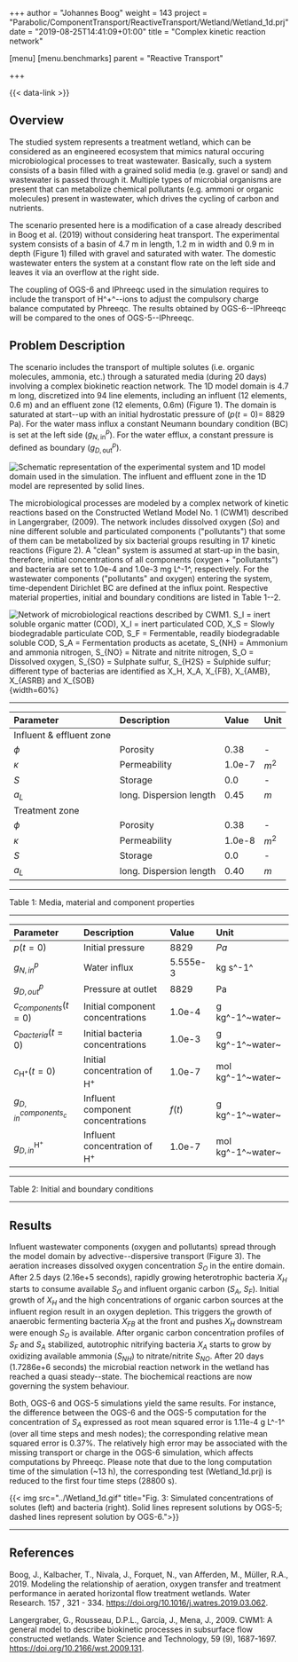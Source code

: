 +++
author = "Johannes Boog"
weight = 143
project = "Parabolic/ComponentTransport/ReactiveTransport/Wetland/Wetland_1d.prj"
date = "2019-08-25T14:41:09+01:00"
title = "Complex kinetic reaction network"

[menu]
  [menu.benchmarks]
    parent = "Reactive Transport"

+++

{{< data-link >}}

## Overview

The studied system represents a treatment wetland, which can be considered as an engineered ecosystem that mimics natural occuring microbiological processes to treat wastewater.
Basically, such a system consists of a basin filled with a grained solid media (e.g. gravel or sand) and wastewater is passed through it.
Multiple types of microbial organisms are present that can metabolize chemical pollutants (e.g. ammoni or organic molecules) present in wastewater, which drives the cycling of carbon and nutrients.

The scenario presented here is a modification of a case already described in Boog et al. (2019) without considering heat transport.
The experimental system consists of a basin of 4.7 m in length, 1.2 m in width and 0.9 m in depth (Figure 1) filled with gravel and saturated with water.
The domestic wastewater enters the system at a constant flow rate on the left side and leaves it via an overflow at the right side.

The coupling of OGS-6 and IPhreeqc used in the simulation requires to include the transport of H^+^--ions to adjust the compulsory charge balance computated by Phreeqc.
The results obtained by OGS-6--IPhreeqc will be compared to the ones of OGS-5--IPhreeqc.

## Problem Description

The scenario includes the transport of multiple solutes (i.e. organic molecules, ammonia, etc.) through a saturated media (during 20 days) involving a complex biokinetic reaction network.
The 1D model domain is 4.7 m long, discretized into 94 line elements, including an influent (12 elements, 0.6 m) and an effluent zone (12 elements, 0.6m) (Figure 1).
The domain is saturated at start--up with an initial hydrostatic pressure of ($p(t=0)=$ 8829 Pa).
For the water mass influx a constant Neumann boundary condition (BC) is set at the left side ($g_{N,\text{in}}^p$).
For the water efflux, a constant pressure is defined as boundary ($g_{D,\text{out}}^p$).

![Schematic representation of the experimental system and 1D model domain used in the simulation. The influent and effluent zone in the 1D model are represented by solid lines.](../Wetland_domain.png)

The microbiological processes are modeled by a complex network of kinetic reactions based on the Constructed Wetland Model No. 1 (CWM1) described in Langergraber, (2009).
The network includes dissolved oxygen ($So$) and nine different soluble and particulated components ("pollutants") that some of them can be metabolized by six bacterial groups resulting in 17 kinetic reactions (Figure 2).
A "clean" system is assumed at start-up in the basin, therefore, initial concentrations of all components (oxygen + "pollutants") and bacteria are set to 1.0e-4 and 1.0e-3 mg L^-1^, respectively.
For the wastewater components ("pollutants" and oxygen) entering the system, time-dependent Dirichlet BC are defined at the influx point.
Respective material properties, initial and boundary conditions are listed in Table 1--2.

![Network of microbiological reactions described by CWM1. $S_I$ = inert soluble organic matter (COD), $X_I$ = inert particulated COD, $X_S$ = Slowly biodegradable particulate COD, $S_F$ = Fermentable, readily biodegradable soluble COD, $S_A$ = Fermentation products as acetate, $S_{NH}$ = Ammonium and ammonia nitrogen, $S_{NO}$ = Nitrate and nitrite nitrogen, $S_O$ = Dissolved oxygen, $S_{SO}$ = Sulphate sulfur, $S_{H2S}$ = Sulphide sulfur; different type of bacterias are identified as $X_H$, $X_A$, $X_{FB}$, $X_{AMB}$, $X_{ASRB}$ and $X_{SOB}$](../Wetland_cwm1.png){width=60%}

-----------------------------------------

|Parameter | Description | Value | Unit |
|:-------- | :---------- | :---- | :--- |
| Influent & effluent zone |||
| $\phi$   | Porosity    | 0.38  | - |
| $\kappa$ | Permeability | 1.0e-7 | $m^2$ |
| $S$   | Storage | 0.0     | - |
| $a_L$ | long. Dispersion length | 0.45   | $m$ |
| Treatment zone |||
| $\phi$   | Porosity    | 0.38  | - |
| $\kappa$ | Permeability | 1.0e-8 | $m^2$ |
| $S$   | Storage | 0.0     | - |
| $a_L$ | long. Dispersion length | 0.40   | $m$ |

-----------------------------------------

Table 1: Media, material and component properties

-----------------------------------------

| Parameter | Description | Value | Unit |
|:--------- | :---------- | :---- | :--- |
| $p(t=0)$  | Initial pressure | 8829  | $Pa$ |
| $g_{N,in}^p$ | Water influx | 5.555e-3 | kg s^-1^ |
| $g_{D,out}^p$ | Pressure at outlet | 8829 | Pa |
| $c_{components}(t=0)$  | Initial component concentrations | 1.0e-4     | g kg^-1^~water~ |
| $c_{bacteria}(t=0)$  | Initial bacteria concentrations | 1.0e-3  | g kg^-1^~water~ |
| $c_{\text{H}^+}(t=0)$  | Initial concentration of $\text{H}^+$ | 1.0e-7     |  mol kg^-1^~water~ |
|  $g_{D,in}^{components_c}$ | Influent component concentrations |  $f(t)$ | g kg^-1^~water~ |
|  $g_{D,in}^{\text{H}^+}$ | Influent concentration of $\text{H}^+$ |  1.0e-7 | mol kg^-1^~water~ |

-----------------------------------------

Table 2: Initial and boundary conditions

-----------------------------------------

## Results

Influent wastewater components (oxygen and pollutants) spread through the model domain by advective--dispersive transport (Figure 3).
The aeration increases dissolved oxygen concentration $S_O$ in the entire domain.
After 2.5 days (2.16e+5 seconds), rapidly growing heterotrophic bacteria $X_H$ starts to consume available $S_O$ and influent organic carbon ($S_A$, $S_F$).
Initial growth of $X_H$ and the high concentrations of organic carbon sources at the influent region result in an oxygen depletion.
This triggers the growth of anaerobic fermenting bacteria $X_{FB}$ at the front and pushes $X_H$ downstream were enough $S_O$ is available.
After organic carbon concentration profiles of $S_F$ and $S_A$ stabilized, autotrophic nitrifying bacteria $X_A$ starts to grow by oxidizing available ammonia ($S_{NH}$) to nitrate/nitrite $S_{NO}$.
After 20 days (1.7286e+6 seconds) the microbial reaction network in the wetland has reached a quasi steady--state.
The biochemical reactions are now governing the system behaviour.

Both, OGS-6 and OGS-5 simulations yield the same results.
For instance, the difference between the OGS-6 and the OGS-5 computation for the concentration of $S_A$  expressed as root mean squared error is 1.11e-4 g L^-1^ (over all time steps and mesh nodes); the corresponding relative mean squared error is 0.37%.
The relatively high error may be associated with the missing transport or charge in the OGS-6 simulation, which affects computations by Phreeqc.
Please note that due to the long computation time of the simulation (~13 h), the corresponding test (Wetland_1d.prj) is reduced to the first four time steps (28800 s).

{{< img src="../Wetland_1d.gif" title="Fig. 3: Simulated concentrations of solutes (left) and bacteria (right). Solid lines represent solutions by OGS-5; dashed lines represent solution by OGS-6.">}}

-----------------------------------------

## References

Boog, J., Kalbacher, T., Nivala, J., Forquet, N., van Afferden, M., Müller, R.A., 2019. Modeling the relationship of aeration, oxygen transfer and treatment performance in aerated horizontal flow treatment wetlands. Water Research. 157 , 321 - 334. <https://doi.org/10.1016/j.watres.2019.03.062>.

Langergraber, G., Rousseau, D.P.L., García, J., Mena, J., 2009. CWM1: A general model to describe biokinetic processes in subsurface flow constructed wetlands. Water Science and Technology, 59 (9), 1687-1697. <https://doi.org/10.2166/wst.2009.131>.
